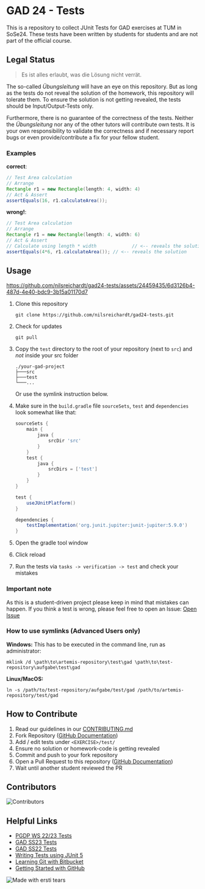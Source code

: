 # GAD 24 - Tests

This is a repository to collect JUnit Tests for GAD exercises at TUM in SoSe24. These tests have been written by students for students and are not part of the official course.

## Legal Status

> Es ist alles erlaubt, was die Lösung nicht verrät.

The so-called *Übungsleitung* will have an eye on this repository. But as long as the tests do not reveal the solution of the homework, this repository will tolerate them. To ensure the solution is not getting revealed, the tests should be Input/Output-Tests only.

Furthermore, there is no guarantee of the correctness of the tests. Neither the *Übungsleitung* nor any of the other tutors will contribute own tests. It is your own responsibility to validate the correctness and if necessary report bugs or even provide/contribute a fix for your fellow student.

### Examples

**correct**:
```java
// Test Area calculation
// Arrange
Rectangle r1 = new Rectangle(length: 4, width: 4)
// Act & Assert
assertEquals(16, r1.calculateArea());
```

**wrong!**:
```java
// Test Area calculation
// Arrange
Rectangle r1 = new Rectangle(length: 4, width: 6)
// Act & Assert
// Calculate using length * width             // <-- reveals the solution
assertEquals(4*6, r1.calculateArea()); // <-- reveals the solution
```

## Usage

https://github.com/nilsreichardt/gad24-tests/assets/24459435/6d3126b4-487d-4e40-bdc9-3b15a01170d7

1. Clone this repository
    ```shell
    git clone https://github.com/nilsreichardt/gad24-tests.git
    ```

2. Check for updates
    ```shell
    git pull
    ```

3. Copy the `test` directory to the root of your repository (next to `src`) and *not* inside your src folder
    ```
    ./your-gad-project
    ├───src
    ├───test
    └───...
    ```
    Or use the symlink instruction below.

4. Make sure in the `build.gradle` file `sourceSets`, `test` and `dependencies` look somewhat like that:
    ```groovy
    sourceSets {
        main {
            java {
                srcDir 'src'
            }
        }
        test {
            java {
                srcDirs = ['test']
            }
        }
    }

    test {
        useJUnitPlatform()
    }

    dependencies {
        testImplementation('org.junit.jupiter:junit-jupiter:5.9.0')
    }
    ```

5. Open the gradle tool window
6. Click reload
7. Run the tests via `tasks -> verification -> test` and check your mistakes

### Important note
As this is a student-driven project please keep in mind that mistakes can happen. If you think a test is wrong, please feel free to open an Issue:
[Open Issue](https://github.com/nilsreichardt/gad24-tests/issues)

### How to use symlinks (Advanced Users only)
**Windows:**
This has to be executed in the command line, run as administrator:
```shell
mklink /d \path\to\artemis-repository\test\gad \path\to\test-repository\aufgabe\test\gad
```

**Linux/MacOS:**
```shell
ln -s /path/to/test-repository/aufgabe/test/gad /path/to/artemis-repository/test/gad
```

## How to Contribute

1. Read our guidelines in our [CONTRIBUTING.md](https://github.com/nilsreichardt/gad24-tests/blob/main/CONTRIBUTING.md)
2. Fork Repository ([GitHub Documentation](https://docs.github.com/en/get-started/quickstart/fork-a-repo#forking-a-repository))
3. Add / edit tests under `<EXERCISE>/test/`
4. Ensure no solution or homework-code is getting revealed
5. Commit and push to your fork repository
6. Open a Pull Request to this repository ([GitHub Documentation](https://docs.github.com/en/pull-requests/collaborating-with-pull-requests/proposing-changes-to-your-work-with-pull-requests))
7. Wait until another student reviewed the PR

## Contributors
![Contributors](https://contrib.rocks/image?repo=nilsreichardt/gad24-tests)

## Helpful Links

- [PGDP WS 22/23 Tests](https://github.com/MaximilianAnzinger/pgdp2223-tests)
- [GAD SS23 Tests](https://github.com/JohannesStoehr/gad23-tests)
- [GAD SS22 Tests](https://github.com/MaximilianAnzinger/gad2022-tests)
- [Writing Tests using JUnit 5](https://junit.org/junit5/docs/current/user-guide/#writing-tests)
- [Learning Git with Bitbucket](https://www.atlassian.com/de/git/tutorials/learn-git-with-bitbucket-cloud)
- [Getting Started with GitHub](https://docs.github.com/en/get-started/quickstart/hello-world)

![Made with ersti tears](https://img.shields.io/badge/made%20with-tears-blue?style=svg)
